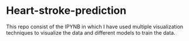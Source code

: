 # Heart-stroke-prediction
This repo consist of the IPYNB in which I have used multiple visualization techniques to visualize the data and different models to train the data.
